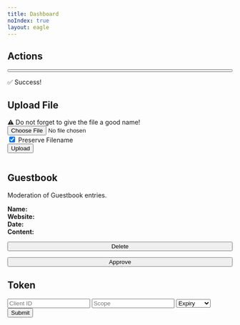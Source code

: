 ```yaml
---
title: Dashboard
noIndex: true
layout: eagle
---
```


<h2>Actions</h2>

<eagle-actions class='eagle-actions'>
  <eagle-action>
    <form method=POST>
      <input type='hidden' name='action' value='' />
      <button style='width: 100%'><action-name></action-name></button>
    </form>
  </eagle-action>
</eagle-actions>

<eagle-action-success>
  <div class='box'>✅ Success!</div>
</eagle-action-success>

<h2>Upload File</h2>

<div class='box'>⚠️ Do not forget to give the file a good name!</div>

<form id='upload' method='post' class='block-form' enctype='multipart/form-data'>
  <input type='file' name='file' />
  <div class='eagle-options'>
    <label><input type='checkbox' name='preserve-filename' checked /> Preserve Filename</label>
  </div>
  <button>Upload</button>
</form>

<eagle-media-location>
  <pre class='eagle-pre'><eagle-media-location-value></eagle-media-location-value></pre>
</eagle-media-location>

<h2>Guestbook</h2>

<p>Moderation of Guestbook entries.</p>

<eagle-guestbook-entries>
  <eagle-guestbook-entry>
    <div class='box'>
      <p>
        <strong>Name:</strong> <eagle-guestbook-name></eagle-guestbook-name><br>
        <strong>Website:</strong> <eagle-guestbook-website></eagle-guestbook-website><br>
        <strong>Date:</strong> <eagle-guestbook-date></eagle-guestbook-date><br>
        <strong>Content:</strong> <eagle-guestbook-content></eagle-guestbook-content>
      </p>
      <div class='eagle-guestbook'>
        <form method=POST>
          <input type='hidden' name='guestbook-id' value='' />
          <input type='hidden' name='guestbook-action' value='delete' />
          <button style='width: 100%'>Delete</button>
        </form>
        <form method=POST>
          <input type='hidden' name='guestbook-id' value='' />
          <input type='hidden' name='guestbook-action' value='approve' />
          <button style='width: 100%'>Approve</button>
        </form>
      </div>
    </div>
  </eagle-guestbook-entry>
</eagle-guestbook-entries>

<h2>Token</h2>

<form id='token' method='post' class='block-form'>
  <input type='hidden' name='token' value='true' />
  <input required type='url' name='client_id' placeholder='Client ID'>
  <input required type='text' name='scope' placeholder='Scope'>
  <select name='expiry'>
    <option value='' disabled selected hidden>Expiry</option>
    <option value='7'>1 Week</option>
    <option value='90'>3 Months</option>
    <option value='180'>6 Months</option>
    <option value='0'>Infinity</option>
  </select>
  <button>Submit</button>
</form>

<eagle-token>
  <pre class='eagle-pre'><eagle-token-value></eagle-token-value></pre>
</eagle-token>
